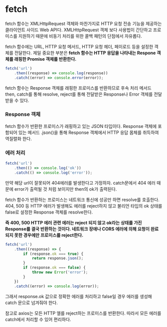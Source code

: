 # fetch

fetch 함수는 XMLHttpRequest 객체와 마찬가지로 HTTP 요청 전송 기능을 제공하는 클라이언트 사이드 Web API다. XMLHttpRequest 객체 보다 사용법이 간단하고 프로미스를 지원하기 때문에 비동기 처리를 위한 콜백 패턴의 단점에서 자유롭다.

fetch 함수에는 URL, HTTP 요청 메서드, HTTP 요청 헤더, 페이로드 등을 설정한 객체를 전달한다. 제일 중요한 부분은 **fetch 함수는 HTTP 응답을 나타내는 Respone 객체를 래핑한 Promise 객체를 반환한다.**

```javascript
fetch('url')
    .then((response) => console.log(response))
    .catch((error) => console.error(error));
```

fetch 함수는 Response 객체를 래핑한 프로미스를 반환하므로 후속 처리 메서드 then, catch를 통해 resolve, reject를 통해 전달받은 Response나 Error 객체를 전달 받을 수 있다.

### Response 객체

fetch 함수가 반환한 프로미스가 래핑하고 있는 JSON 타입이다. Response 객체에 포함되어 있는 메서드 .json()을 통해 Response 객체에서 HTTP 응답 몸체를 취득하여 역질렬화 한다.

### 에러 처리

```javascript
fetch('url')
    .then(() => console.log('ok'))
    .catch(() => console.log('error'));
```

만약 해당 url이 잘못되어 404에러를 발생한다고 가정하자. catch문에서 404 에러 때문에 error가 출력될 것 처럼 보이지만 then의 ok가 출력된다.

fetch 함수가 반환하는 프로미스는 네트워크 통신에 성공만 하면 resolve를 호출한다. 404, 500 등 HTTP 에러가 발생해도 에러를 reject하지 않고 불리언 타입의 ok 상태를 false로 설정한 Response 객체를 resolve한다.

**즉 400, 500 HTTP 에러 관련 에러는 reject 되지 않고 ok라는 상태를 가진 Response를 결국 반환하는 것이다. 네트워크 장애나 CORS 에러에 의해 요청이 완료되지 못한 경우에만 프로미스를 reject한다.**

```javascript
fetch('url')
    .then((response) => {
        if (response.ok === true) {
            return response.json();
        }
        if (response.ok === false) {
            throw new Error('error');
        }
    })
    .catch((error) => console.log(error));
```

그래서 response.ok 값으로 정확한 에러를 처리하고 false일 경우 에러를 생성해 catch 문으로 넘겨줘야 한다.

참고로 axios는 모든 HTTP 엘를 reject하는 프로미스를 반환한다. 따라서 모든 에러를 catch에서 처리할 수 있어 편리하다.
